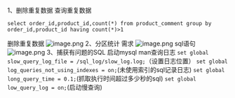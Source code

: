 1、删除重复数据
查询重复数据
```
select order_id,product_id,count(*) from product_comment group by order_id,product_id having count(*)>1
```
删除重复数据
![image.png](https://upload-images.jianshu.io/upload_images/2825702-5ac945bc08beb14c.png?imageMogr2/auto-orient/strip%7CimageView2/2/w/1240)
2、分区统计
需求
![image.png](https://upload-images.jianshu.io/upload_images/2825702-995174ab25f5d913.png?imageMogr2/auto-orient/strip%7CimageView2/2/w/1240)
sql语句
![image.png](https://upload-images.jianshu.io/upload_images/2825702-afd18efa2b19dc96.png?imageMogr2/auto-orient/strip%7CimageView2/2/w/1240)
3、捕获有问题的SQL
启动mysql man查询日志
`set global slow_query_log_file = /sql_log/slow_log.log;`（设置日志位置）
`set global log_queries_not_using_indexes = on;`(未使用索引的sql记录日志)
`set global long_query_time = 0.1;`(抓取执行时间超过多少秒的sql)
`set global low_query_log = on;`(启动慢查询)